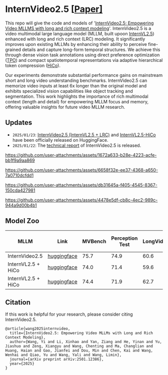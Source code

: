 # InternVideo2.5 \[[Paper\]](https://arxiv.org/pdf/2501.12386)

<!-- [中文 README](README_cn.md) -->

This repo will give the code and models of '[InternVideo2.5: Empowering Video MLLMS with long and rich context modeling](https://arxiv.org/pdf/2501.12386)'. InternVideo2.5 is a video multimodal large language model (MLLM, built upoon [InternVL2.5](https://github.com/OpenGVLab/InternVL)) enhanced with long and rich context (LRC) modeling. It significantly improves upon existing MLLMs by enhancing their ability to perceive fine-grained details and capture long-form temporal structures. We achieve this through dense vision task annotations using direct preference optimization ([TPO](https://github.com/OpenGVLab/TPO)) and compact spatiotemporal representations via adaptive hierarchical token compression ([HiCo](https://github.com/OpenGVLab/VideoChat-Flash)).

Our experiments demonstrate substantial performance gains on mainstream short and long video understanding benchmarks. InternVideo2.5 can memorize video inputs at least 6x longer than the original model and exhibits specialized vision capabilities like object tracking and segmentation. This work highlights the importance of rich multimodal context (length and detail) for empowering MLLM focus and memory, offering valuable insights for future video MLLM research.

## Updates
- `2025/01/23`: [InternVideo2.5 (InternVL2.5 + LRC)](https://huggingface.co/OpenGVLab/InternVideo2_5_Chat_8B) and [InternVL2.5-HiCo](https://huggingface.co/OpenGVLab/InternVL_2_5_HiCo_R16) have been officially released on HuggingFace.
- `2025/01/22`: The [technical report](https://arxiv.org/pdf/2501.12386) of InternVideo2.5 is released.

https://github.com/user-attachments/assets/1672a633-b28e-4223-acfe-bb1f9a9aa869

https://github.com/user-attachments/assets/6658f32e-ee37-4368-a650-7a0710dcfdd1

https://github.com/user-attachments/assets/db31645a-f405-4545-8367-150cda427981

https://github.com/user-attachments/assets/4478e5df-cb8c-4ec2-989c-944a9d00b4b1

## Model Zoo
| MLLM | Link |  MVBench | Perception Test | LongVideoBench | MLVU | VideoMME | LVBench | #Tokens per frame | #Params |
| ---  | ---  | --- | --- | --- | --- | --- | --- | --- | --- |
| InternVideo2.5 | [huggingface](https://huggingface.co/OpenGVLab/InternVideo2_5_Chat_8B)| 75.7 | 74.9 | 60.6 | 72.8 | 65.1 | 46.4 | 16 | 8B |
| InternVL2.5 + HiCo | [huggingface](https://huggingface.co/OpenGVLab/InternVL_2_5_HiCo_R16) | 74.0 | 71.4 | 59.6 | 71.5 | 64.9 | - | 16 | 8B |
| InternVL2.5 + HiCo | [huggingface](https://huggingface.co/OpenGVLab/InternVL_2_5_HiCo_R64) | 74.4 | 71.9 | 62.7 | 72.6 | 66.4 | - | 64 | 8B |

## Citation

If this work is helpful for your research, please consider citing InternVideo2.5.

```
@article{wang2025internvideo,
  title={InternVideo2.5: Empowering Video MLLMs with Long and Rich Context Modeling},
  author={Wang, Yi and Li, Xinhao and Yan, Ziang and He, Yinan and Yu, Jiashuo and Zeng, Xiangyu and Wang, Chenting and Ma, Changlian and Huang, Haian and Gao, Jianfei and Dou, Min and Chen, Kai and Wang, Wenhai and Qiao, Yu and Wang, Yali and Wang, Limin},
  journal={arXiv preprint arXiv:2501.12386},
  year={2025}
}
```

